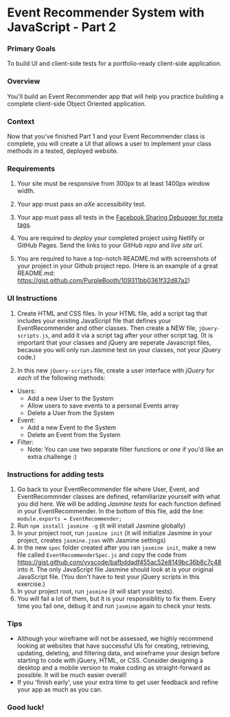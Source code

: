# Event Recommender System with JavaScript - Part 2

### Primary Goals

To build UI and client-side tests for a portfolio-ready client-side application.

### Overview

You'll build an Event Recommender app that will
help you practice building a complete client-side Object Oriented application.

### Context

Now that you've finished Part 1 and your Event Recommender class is complete, you will create a UI that allows a user to implement your class methods in a tested, deployed website.

### Requirements

1. Your site must be responsive from 300px to at least 1400px window width.

2. Your app must pass an *aXe* accessibility test.

3. Your app must pass all tests in the [Facebook Sharing Debugger for meta tags](https://developers.facebook.com/tools/debug/).

4. You are required to *deploy* your completed project using Netlify or GitHub Pages. Send the links to your *GitHub repo* and *live site url*.

5. You are required to have a top-notch README.md with screenshots of your project in your Github project repo. (Here is an example of a great README.md: https://gist.github.com/PurpleBooth/109311bb0361f32d87a2)


### UI Instructions

1. Create HTML and CSS files. In your HTML file, add a script tag that includes your existing JavaScript file that defines your EventRecommender and other classes. Then create a NEW file, `jQuery-scripts.js`, and add it via a script tag after your other script tag. (It is important that your classes and jQuery are seperate Javascript files, because you will only run Jasmine test on your classes, not your jQuery code.)

2. In this new `jQuery-scripts` file, create a user interface with *jQuery* for *each* of the following methods:

* Users:
  * Add a new User to the System
  * Allow users to save events to a personal Events array
  * Delete a User from the System
* Event:
  * Add a new Event to the System
  * Delete an Event from the System
* Filter:
  * Note: You can use two separate filter functions or _one_ if you'd like an extra challenge :)

### Instructions for adding tests

1. Go back to your EventRecommender file where User, Event, and EventRecommnder classes are defined, refamiliarize yourself with what you did here. We will be adding *Jasmine tests* for each function defined in your EventRecommender. In the bottom of this file, add the line: `module.exports = EventRecommender;`
2. Run `npm install jasmine -g` (it will install Jasmine globally)
3. In your project root, run `jasmine init` (it will initialize Jasmine in your project, creates `jasmine.json` with Jasmine settings)
4. In the new `spec` folder created after you ran `jasmine init`, make a new file called `EventRecommenderSpec.js` and copy the code from https://gist.github.com/vvscode/bafbddadf455ac52e8149bc36b8c7c48 into it. The only JavaScript file Jasmine should look at is your original JavaScript file. (You don't have to test your jQuery scripts in this exercise.)
5. In your project root, run `jasmine` (it will start your tests).
6. You will fail a lot of them, but it is your responsiblitiy to fix them. Every time you fail one, debug it and run `jasmine` again to check your tests. 


### Tips

* Although your wireframe will not be assessed, we highly recommend looking at websites that have successful UIs for creating, retrieving, updating, deleting, and filtering data, and wireframe your design before starting to code with jQuery, HTML, or CSS.  Consider designing a desktop and a mobile version to make coding as straight-forward as possible.  It will be much easier overall!
* If you 'finish early', use your extra time to get user feedback and refine your app as much as you can.

### Good luck!
